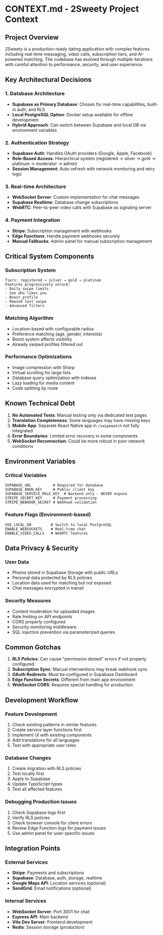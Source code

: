 # CONTEXT.md - 2Sweety Project Context

## Project Overview

2Sweety is a production-ready dating application with complex features including real-time messaging, video calls, subscription tiers, and AI-powered matching. The codebase has evolved through multiple iterations with careful attention to performance, security, and user experience.

## Key Architectural Decisions

### 1. Database Architecture
- **Supabase as Primary Database**: Chosen for real-time capabilities, built-in auth, and RLS
- **Local PostgreSQL Option**: Docker setup available for offline development
- **Hybrid Approach**: Can switch between Supabase and local DB via environment variables

### 2. Authentication Strategy
- **Supabase Auth**: Handles OAuth providers (Google, Apple, Facebook)
- **Role-Based Access**: Hierarchical system (registered → silver → gold → platinum → moderator → admin)
- **Session Management**: Auto-refresh with network monitoring and retry logic

### 3. Real-time Architecture
- **WebSocket Server**: Custom implementation for chat messages
- **Supabase Realtime**: Database change subscriptions
- **WebRTC**: Peer-to-peer video calls with Supabase as signaling server

### 4. Payment Integration
- **Stripe**: Subscription management with webhooks
- **Edge Functions**: Handle payment webhooks securely
- **Manual Fallbacks**: Admin panel for manual subscription management

## Critical System Components

### Subscription System
```
Tiers: registered → silver → gold → platinum
Features progressively unlock:
- Daily swipe limits
- See who likes you
- Boost profile
- Rewind last swipe
- Advanced filters
```

### Matching Algorithm
- Location-based with configurable radius
- Preference matching (age, gender, interests)
- Boost system affects visibility
- Already swiped profiles filtered out

### Performance Optimizations
- Image compression with Sharp
- Virtual scrolling for large lists
- Database query optimization with indexes
- Lazy loading for media content
- Code splitting by route

## Known Technical Debt

1. **No Automated Tests**: Manual testing only via dedicated test pages
2. **Translation Completeness**: Some languages may have missing keys
3. **Mobile App**: Separate React Native app in `/swipematch` not fully integrated
4. **Error Boundaries**: Limited error recovery in some components
5. **WebSocket Reconnection**: Could be more robust in poor network conditions

## Environment Variables

### Critical Variables
```
SUPABASE_URL          # Required for database
SUPABASE_ANON_KEY     # Public client key
SUPABASE_SERVICE_ROLE_KEY  # Backend only - NEVER expose
STRIPE_SECRET_KEY     # Payment processing
STRIPE_WEBHOOK_SECRET # Webhook validation
```

### Feature Flags (Environment-based)
```
USE_LOCAL_DB         # Switch to local PostgreSQL
ENABLE_WEBSOCKETS    # Real-time chat
ENABLE_VIDEO_CALLS   # WebRTC features
```

## Data Privacy & Security

### User Data
- Photos stored in Supabase Storage with public URLs
- Personal data protected by RLS policies
- Location data used for matching but not exposed
- Chat messages encrypted in transit

### Security Measures
- Content moderation for uploaded images
- Rate limiting on API endpoints
- CORS properly configured
- Security monitoring middleware
- SQL injection prevention via parameterized queries

## Common Gotchas

1. **RLS Policies**: Can cause "permission denied" errors if not properly configured
2. **Subscription Sync**: Manual interventions may break webhook sync
3. **OAuth Redirects**: Must be configured in Supabase Dashboard
4. **Edge Function Secrets**: Different from main app environment
5. **WebSocket CORS**: Requires special handling for production

## Development Workflow

### Feature Development
1. Check existing patterns in similar features
2. Create service layer functions first
3. Implement UI with existing components
4. Add translations for all languages
5. Test with appropriate user roles

### Database Changes
1. Create migration with RLS policies
2. Test locally first
3. Apply to Supabase
4. Update TypeScript types
5. Test all affected features

### Debugging Production Issues
1. Check Supabase logs first
2. Verify RLS policies
3. Check browser console for client errors
4. Review Edge Function logs for payment issues
5. Use admin panel for user-specific issues

## Integration Points

### External Services
- **Stripe**: Payments and subscriptions
- **Supabase**: Database, auth, storage, realtime
- **Google Maps API**: Location services (optional)
- **SendGrid**: Email notifications (optional)

### Internal Services
- **WebSocket Server**: Port 3001 for chat
- **Express API**: Main backend
- **Vite Dev Server**: Frontend development
- **Redis**: Session storage (production)
